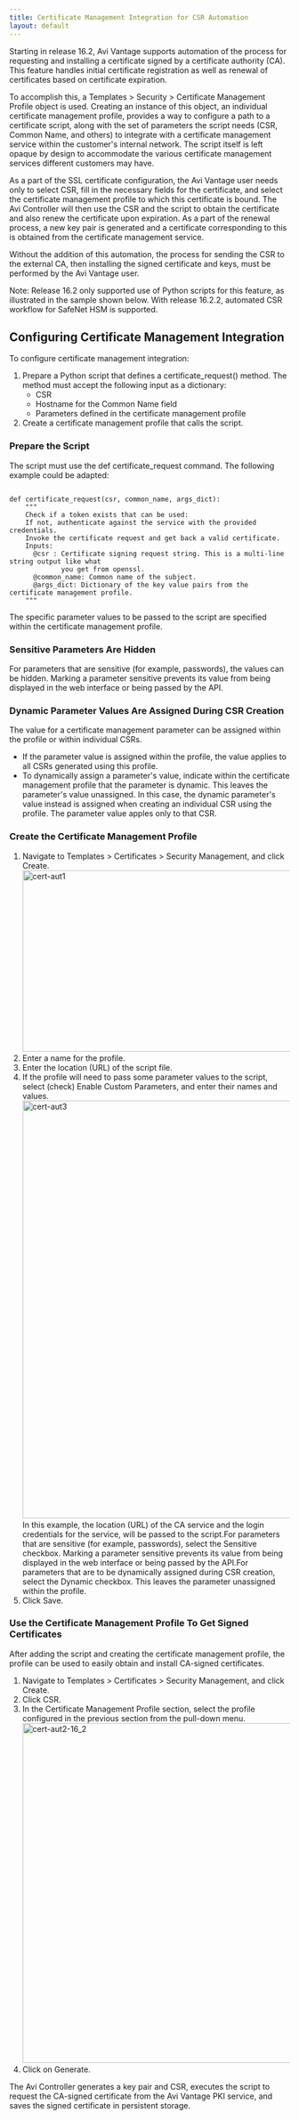 ```yaml
---
title: Certificate Management Integration for CSR Automation
layout: default
---
```

Starting in release 16.2, Avi Vantage supports automation of the process for requesting and installing a certificate signed by a certificate authority (CA). This feature handles initial certificate registration as well as renewal of certificates based on certificate expiration.

To accomplish this, a Templates > Security > Certificate Management Profile object is used. Creating an instance of this object, an individual certificate management profile, provides a way to configure a path to a certificate script, along with the set of parameters the script needs (CSR, Common Name, and others) to integrate with a certificate management service within the customer's internal network. The script itself is left opaque by design to accommodate the various certificate management services different customers may have.

<a name="automated-CSR-workflow-for-HSM"></a>
As a part of the SSL certificate configuration, the Avi Vantage user needs only to select CSR, fill in the necessary fields for the certificate, and select the certificate management profile to which this certificate is bound. The Avi Controller will then use the CSR and the script to obtain the certificate and also renew the certificate upon expiration. As a part of the renewal process, a new key pair is generated and a certificate corresponding to this is obtained from the certificate management service.

Without the addition of this automation, the process for sending the CSR to the external CA, then installing the signed certificate and keys, must be performed by the Avi Vantage user.

Note: Release 16.2 only supported use of Python scripts for this feature, as illustrated in the sample shown below. With release 16.2.2, automated CSR workflow for SafeNet HSM is supported.

## Configuring Certificate Management Integration

To configure certificate management integration:
<ol> 
 <li>Prepare a Python script that defines a certificate_request() method. The method must accept the following input as a dictionary: 
  <ul> 
   <li>CSR</li> 
   <li>Hostname for the Common Name field</li> 
   <li>Parameters defined in the certificate management profile</li> 
  </ul> </li> 
 <li>Create a certificate management profile that calls the script.</li> 
</ol>  

### Prepare the Script

The script must use the def certificate_request command. The following example could be adapted:

<pre class="command-line language-bash" data-user="aviuser" data-host="avihost" data-output="1-100" white-space="pre"><code>
def certificate_request(csr, common_name, args_dict):
    """
    Check if a token exists that can be used:
    If not, authenticate against the service with the provided credentials.
    Invoke the certificate request and get back a valid certificate.
    Inputs:
      @csr : Certificate signing request string. This is a multi-line string output like what
             you get from openssl.
      @common_name: Common name of the subject.
      @args_dict: Dictionary of the key value pairs from the certificate management profile.
    """
</code></pre> 

The specific parameter values to be passed to the script are specified within the certificate management profile.

### Sensitive Parameters Are Hidden

For parameters that are sensitive (for example, passwords), the values can be hidden. Marking a parameter sensitive prevents its value from being displayed in the web interface or being passed by the API.

### Dynamic Parameter Values Are Assigned During CSR Creation

The value for a certificate management parameter can be assigned within the profile or within individual CSRs.

* If the parameter value is assigned within the profile, the value applies to all CSRs generated using this profile.
* To dynamically assign a parameter's value, indicate within the certificate management profile that the parameter is dynamic. This leaves the parameter's value unassigned. In this case, the dynamic parameter's value instead is assigned when creating an individual CSR using the profile. The parameter value apples only to that CSR.  

### Create the Certificate Management Profile

<ol> 
 <li>Navigate to Templates &gt; Certificates &gt; Security Management, and click Create.<br> <a href="img/cert-aut1.png"><img class="alignnone size-full wp-image-7975" src="img/cert-aut1.png" alt="cert-aut1" width="906" height="326"></a></li> 
 <li>Enter a name for the profile.</li> 
 <li>Enter the location (URL) of the script file.</li> 
 <li>If the profile will need to pass some parameter values to the script, select (check) Enable Custom Parameters, and enter their names and values.<br> <a href="img/cert-aut3.png"><img class="alignnone size-full wp-image-7978" src="img/cert-aut3.png" alt="cert-aut3" width="1729" height="751"></a><br> In this example, the location (URL) of the CA service and the login credentials for the service, will be passed to the script.For parameters that are sensitive (for example, passwords), select the Sensitive checkbox. Marking a parameter sensitive prevents its value from being displayed in the web interface or being passed by the API.For parameters that are to be dynamically assigned during CSR creation, select the Dynamic checkbox. This leaves the parameter unassigned within the profile.</li> 
 <li>Click Save.</li> 
</ol>  

### Use the Certificate Management Profile To Get Signed Certificates

After adding the script and creating the certificate management profile, the profile can be used to easily obtain and install CA-signed certificates.
<ol> 
 <li>Navigate to Templates &gt; Certificates &gt; Security Management, and click Create.</li> 
 <li>Click CSR.</li> 
 <li>In the Certificate Management Profile section, select the profile configured in the previous section from the pull-down menu.<br> <a href="img/cert-aut2-16_2.png"><img class="alignnone size-full wp-image-9129" src="img/cert-aut2-16_2.png" alt="cert-aut2-16_2" width="956" height="611"></a></li> 
 <li>Click on Generate.</li> 
</ol> 

The Avi Controller generates a key pair and CSR, executes the script to request the CA-signed certificate from the Avi Vantage PKI service, and saves the signed certificate in persistent storage.

